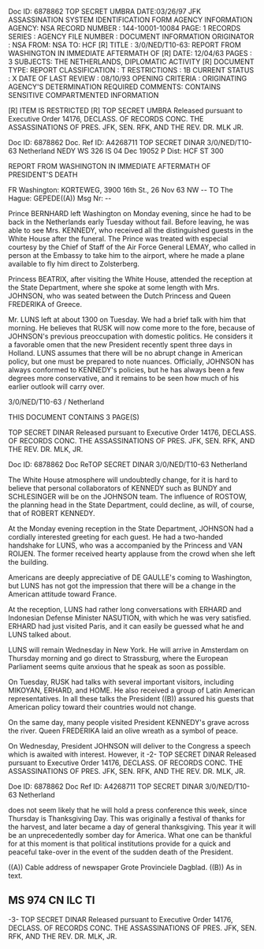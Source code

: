 Doc ID: 6878862
TOP SECRET UMBRA DATE:03/26/97
JFK ASSASSINATION SYSTEM
IDENTIFICATION FORM
AGENCY INFORMATION
AGENCY: NSA
RECORD NUMBER : 144-10001-10084
PAGE: 1
RECORDS SERIES :
AGENCY FILE NUMBER :
DOCUMENT INFORMATION
ORIGINATOR : NSA
FROM: NSA
TO: HCF [R]
TITLE :
3/0/NED/T10-63: REPORT FROM WASHINGTON IN IMMEDIATE AFTERMATH OF [R]
DATE: 12/04/63
PAGES : 3
SUBJECTS:
THE NETHERLANDS, DIPLOMATIC ACTIVITY [R]
DOCUMENT TYPE: REPORT
CLASSIFICATION : T
RESTRICTIONS : 1B
CURRENT STATUS : X
DATE OF LAST REVIEW : 08/10/93
OPENING CRITERIA :
ORIGINATING AGENCY'S DETERMINATION REQUIRED
COMMENTS:
CONTAINS SENSITIVE COMPARTMENTED INFORMATION

[R] ITEM IS RESTRICTED
[R]
TOP SECRET UMBRA
Released pursuant to Executive Order 14176, DECLASS. OF RECORDS CONC. THE ASSASSINATIONS OF PRES. JFK, SEN.
RFK, AND THE REV. DR. MLK JR.

Doc ID: 6878862 Doc. Ref ID: A4268711
TOP SECRET DINAR
3/0/NED/T10-63
Netherland NEDY WS 326
IS 04 Dec 19052 P
Dist: HCF
ST 300

REPORT FROM WASHINGTON IN IMMEDIATE AFTERMATH OF PRESIDENT'S
DEATH

FR Washington: KORTEWEG, 3900 16th St., 26 Nov 63
NW --
TO The Hague: GEPEDE((A))
Msg Nr: --

Prince BERNHARD left Washington on Monday evening, since
he had to be back in the Netherlands early Tuesday without fail.
Before leaving, he was able to see Mrs. KENNEDY, who received
all the distinguished guests in the White House after the funeral.
The Prince was treated with especial courtesy by the Chief of
Staff of the Air Force General LEMAY, who called in person at the
Embassy to take him to the airport, where he made a plane available
to fly him direct to Zolsterberg.

Princess BEATRIX, after visiting the White House, attended
the reception at the State Department, where she spoke at some
length with Mrs. JOHNSON, who was seated between the Dutch
Princess and Queen FREDERIKA of Greece.

Mr. LUNS left at about 1300 on Tuesday. We had a brief
talk with him that morning. He believes that RUSK will now come
more to the fore, because of JOHNSON's previous preoccupation
with domestic politics. He considers it a favorable omen that
the new President recently spent three days in Holland. LUNS
assumes that there will be no abrupt change in American policy,
but one must be prepared to note nuances. Officially, JOHNSON
has always conformed to KENNEDY's policies, but he has always
been a few degrees more conservative, and it remains to be seen
how much of his earlier outlook will carry over.

3/0/NED/T10-63
/
Netherland

THIS DOCUMENT CONTAINS 3 PAGE(S)

TOP SECRET DINAR
Released pursuant to Executive Order 14176, DECLASS. OF RECORDS CONC. THE ASSASSINATIONS OF PRES. JFK, SEN.
RFK, AND THE REV. DR. MLK, JR.

Doc ID: 6878862
Doc ReTOP SECRET DINAR
3/0/NED/T10-63
Netherland

The White House atmosphere will undoubtedly change, for it is
hard to believe that personal collaborators of KENNEDY such as
BUNDY and SCHLESINGER will be on the JOHNSON team. The influence
of ROSTOW, the planning head in the State Department, could decline,
as will, of course, that of ROBERT KENNEDY.

At the Monday evening reception in the State Department,
JOHNSON had a cordially interested greeting for each guest.
He had a two-handed handshake for LUNS, who was a accompanied by
the Princess and VAN ROIJEN. The former received hearty applause
from the crowd when she left the building.

Americans are deeply appreciative of DE GAULLE's coming
to Washington, but LUNS has not got the impression that there
will be a change in the American attitude toward France.

At the reception, LUNS had rather long conversations with
ERHARD and Indonesian Defense Minister NASUTION, with which he
was very satisfied. ERHARD had just visited Paris, and it can
easily be guessed what he and LUNS talked about.

LUNS will remain Wednesday in New York. He will arrive in
Amsterdam on Thursday morning and go direct to Strassburg, where
the European Parliament seems quite anxious that he speak as
soon as possible.

On Tuesday, RUSK had talks with several important visitors,
including MIKOYAN, ERHARD, and HOME. He also received a group
of Latin American representatives. In all these talks the
President ((B)) assured his guests that American policy toward
their countries would not change.

On the same day, many people visited President KENNEDY's
grave across the river. Queen FREDERIKA laid an olive wreath
as a symbol of peace.

On Wednesday, President JOHNSON will deliver to the
Congress a speech which is awaited with interest. However, it
-2-
TOP SECRET DINAR
Released pursuant to Executive Order 14176, DECLASS. OF RECORDS CONC. THE ASSASSINATIONS OF PRES. JFK, SEN.
RFK, AND THE REV. DR. MLK, JR.

Doe ID: 6878862 Doc Ref ID: A4268711
TOP SECRET DINAR
3/0/NED/T10-63
Netherland

does not seem likely that he will hold a press conference this
week, since Thursday is Thanksgiving Day. This was originally
a festival of thanks for the harvest, and later became a day of
general thanksgiving. This year it will be an unprecedentedly
somber day for America. What one can be thankful for at this
moment is that political institutions provide for a quick and
peaceful take-over in the event of the sudden death of the
President.

((A)) Cable address of newspaper Grote Provinciele Dagblad.
((B)) As in text.

MS 974 CN ILC TI
--
-3-
TOP SECRET DINAR
Released pursuant to Executive Order 14176, DECLASS. OF RECORDS CONC. THE ASSASSINATIONS OF PRES. JFK, SEN.
RFK, AND THE REV. DR. MLK, JR.
